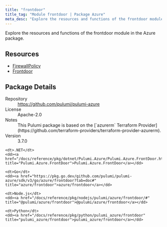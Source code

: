 ```yaml
---
title: "frontdoor"
title_tag: "Module frontdoor | Package Azure"
meta_desc: "Explore the resources and functions of the frontdoor module in the Azure package."
---
```


<!-- WARNING: this file was generated by Pulumi Docs Generator. -->
<!-- Do not edit by hand unless you're certain you know what you are doing! -->

Explore the resources and functions of the frontdoor module in the Azure package.

<h2 id="resources">Resources</h2>
<ul class="api">
    <li><a href="firewallpolicy" title="FirewallPolicy"><span class="symbol resource"></span>FirewallPolicy</a></li>
    <li><a href="frontdoor" title="Frontdoor"><span class="symbol resource"></span>Frontdoor</a></li>
</ul>

<h2 id="package-details">Package Details</h2>
<dl class="package-details">
	<dt>Repository</dt>
	<dd><a href="https://github.com/pulumi/pulumi-azure">https://github.com/pulumi/pulumi-azure</a></dd>
	<dt>License</dt>
	<dd>Apache-2.0</dd>
	<dt>Notes</dt>
	<dd>This Pulumi package is based on the [`azurerm` Terraform Provider](https://github.com/terraform-providers/terraform-provider-azurerm).</dd>
	<dt>Version</dt>
	<dd>3.7.0</dd>
</dl>



<dl class="tabular">

    <dt>.NET</dt>
    <dd><a href="/docs/reference/pkg/dotnet/Pulumi.Azure/Pulumi.Azure.FrontDoor.html" title="Pulumi.Azure.FrontDoor">Pulumi.Azure.FrontDoor</a></dd>

    <dt>Go</dt>
    <dd><a href="https://pkg.go.dev/github.com/pulumi/pulumi-azure/sdk/v3/go/azure/frontdoor?tab=doc#" title="azure/frontdoor">azure/frontdoor</a></dd>

    <dt>Node.js</dt>
    <dd><a href="/docs/reference/pkg/nodejs/pulumi/azure/frontdoor/#" title="@pulumi/azure/frontdoor">@pulumi/azure/frontdoor</a></dd>

    <dt>Python</dt>
    <dd><a href="/docs/reference/pkg/python/pulumi_azure/frontdoor" title="pulumi_azure/frontdoor">pulumi_azure/frontdoor</a></dd>

</dl>

